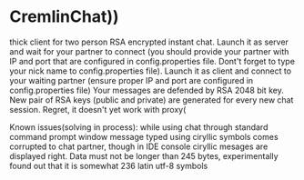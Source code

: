 # CremlinChat))
thick client for two person RSA encrypted instant chat.
Launch it as server and wait for your partner to connect (you should provide your partner with IP and port that are configured in config.properties file. Dont't forget to type your nick name to config.properties file).
Launch it as client and connect to your waiting partner (ensure proper IP and port are configured in config.properties file)
Your messages are defended by RSA 2048 bit key. New pair of RSA keys (public and private) are generated for every new chat session.
Regret, it doesn't yet work with proxy(

Known issues(solving in process): 
while using chat through standard command prompt window message typed using ciryllic symbols comes corrupted to chat partner, though in IDE console ciryllic mesages are displayed right. 
Data must not be longer than 245 bytes, experimentally found out that it is somewhat 236 latin utf-8 symbols

